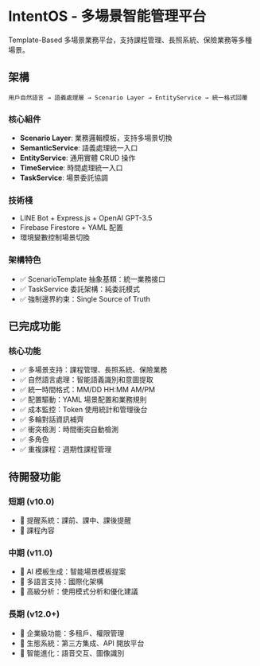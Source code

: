 # IntentOS - 多場景智能管理平台

Template-Based 多場景業務平台，支持課程管理、長照系統、保險業務等多種場景。

## 架構

```
用戶自然語言 → 語義處理層 → Scenario Layer → EntityService → 統一格式回覆
```

### 核心組件
- **Scenario Layer**: 業務邏輯模板，支持多場景切換
- **SemanticService**: 語義處理統一入口
- **EntityService**: 通用實體 CRUD 操作
- **TimeService**: 時間處理統一入口
- **TaskService**: 場景委託協調

### 技術棧
- LINE Bot + Express.js + OpenAI GPT-3.5
- Firebase Firestore + YAML 配置
- 環境變數控制場景切換

### 架構特色
- ✅ ScenarioTemplate 抽象基類：統一業務接口
- ✅ TaskService 委託架構：純委託模式
- ✅ 強制邊界約束：Single Source of Truth

## 已完成功能

### 核心功能
- ✅ 多場景支持：課程管理、長照系統、保險業務
- ✅ 自然語言處理：智能語義識別和意圖提取
- ✅ 統一時間格式：MM/DD HH:MM AM/PM
- ✅ 配置驅動：YAML 場景配置和業務規則
- ✅ 成本監控：Token 使用統計和管理後台
- ✅ 多輪對話資訊補齊
- ✅ 衝突檢測：時間衝突自動檢測
- ✅ 多角色
- ✅ 重複課程：週期性課程管理

## 待開發功能

### 短期 (v10.0)
- 🔄 提醒系統：課前、課中、課後提醒
- 🔄 課程內容



### 中期 (v11.0)
- 🔄 AI 模板生成：智能場景模板提案
- 🔄 多語言支持：國際化架構
- 🔄 高級分析：使用模式分析和優化建議

### 長期 (v12.0+)
- 🔄 企業級功能：多租戶、權限管理
- 🔄 生態系統：第三方集成、API 開放平台
- 🔄 智能進化：語音交互、圖像識別